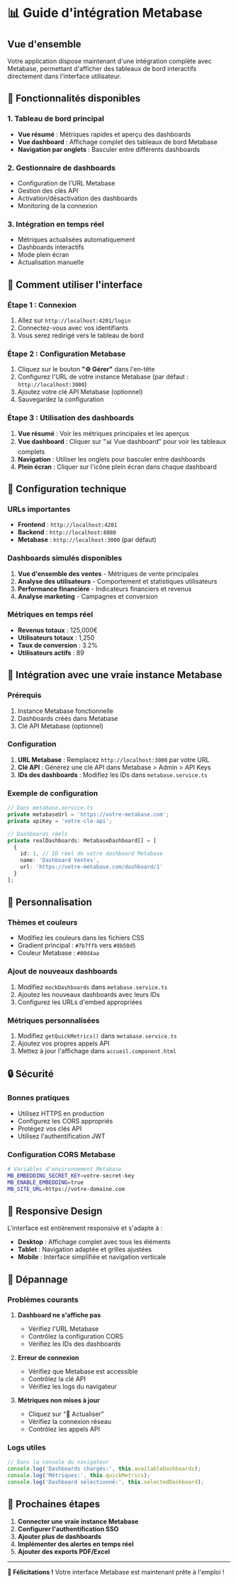 # 📊 Guide d'intégration Metabase

## Vue d'ensemble

Votre application dispose maintenant d'une intégration complète avec Metabase, permettant d'afficher des tableaux de bord interactifs directement dans l'interface utilisateur.

## 🎯 Fonctionnalités disponibles

### 1. **Tableau de bord principal**
- **Vue résumé** : Métriques rapides et aperçu des dashboards
- **Vue dashboard** : Affichage complet des tableaux de bord Metabase
- **Navigation par onglets** : Basculer entre différents dashboards

### 2. **Gestionnaire de dashboards**
- Configuration de l'URL Metabase
- Gestion des clés API
- Activation/désactivation des dashboards
- Monitoring de la connexion

### 3. **Intégration en temps réel**
- Métriques actualisées automatiquement
- Dashboards interactifs
- Mode plein écran
- Actualisation manuelle

## 🚀 Comment utiliser l'interface

### Étape 1 : Connexion
1. Allez sur `http://localhost:4201/login`
2. Connectez-vous avec vos identifiants
3. Vous serez redirigé vers le tableau de bord

### Étape 2 : Configuration Metabase
1. Cliquez sur le bouton **"⚙️ Gérer"** dans l'en-tête
2. Configurez l'URL de votre instance Metabase (par défaut : `http://localhost:3000`)
3. Ajoutez votre clé API Metabase (optionnel)
4. Sauvegardez la configuration

### Étape 3 : Utilisation des dashboards
1. **Vue résumé** : Voir les métriques principales et les aperçus
2. **Vue dashboard** : Cliquer sur "📊 Vue dashboard" pour voir les tableaux complets
3. **Navigation** : Utiliser les onglets pour basculer entre dashboards
4. **Plein écran** : Cliquer sur l'icône plein écran dans chaque dashboard

## 🔧 Configuration technique

### URLs importantes
- **Frontend** : `http://localhost:4201`
- **Backend** : `http://localhost:8080`
- **Metabase** : `http://localhost:3000` (par défaut)

### Dashboards simulés disponibles
1. **Vue d'ensemble des ventes** - Métriques de vente principales
2. **Analyse des utilisateurs** - Comportement et statistiques utilisateurs
3. **Performance financière** - Indicateurs financiers et revenus
4. **Analyse marketing** - Campagnes et conversion

### Métriques en temps réel
- **Revenus totaux** : 125,000€
- **Utilisateurs totaux** : 1,250
- **Taux de conversion** : 3.2%
- **Utilisateurs actifs** : 89

## 🔗 Intégration avec une vraie instance Metabase

### Prérequis
1. Instance Metabase fonctionnelle
2. Dashboards créés dans Metabase
3. Clé API Metabase (optionnel)

### Configuration
1. **URL Metabase** : Remplacez `http://localhost:3000` par votre URL
2. **Clé API** : Générez une clé API dans Metabase > Admin > API Keys
3. **IDs des dashboards** : Modifiez les IDs dans `metabase.service.ts`

### Exemple de configuration
```typescript
// Dans metabase.service.ts
private metabaseUrl = 'https://votre-metabase.com';
private apiKey = 'votre-cle-api';

// Dashboards réels
private realDashboards: MetabaseDashboard[] = [
  {
    id: 1, // ID réel de votre dashboard Metabase
    name: 'Dashboard Ventes',
    url: 'https://votre-metabase.com/dashboard/1'
  }
];
```

## 🎨 Personnalisation

### Thèmes et couleurs
- Modifiez les couleurs dans les fichiers CSS
- Gradient principal : `#7b7ffb` vers `#8b50d5`
- Couleur Metabase : `#00d4aa`

### Ajout de nouveaux dashboards
1. Modifiez `mockDashboards` dans `metabase.service.ts`
2. Ajoutez les nouveaux dashboards avec leurs IDs
3. Configurez les URLs d'embed appropriées

### Métriques personnalisées
1. Modifiez `getQuickMetrics()` dans `metabase.service.ts`
2. Ajoutez vos propres appels API
3. Mettez à jour l'affichage dans `accueil.component.html`

## 🔒 Sécurité

### Bonnes pratiques
- Utilisez HTTPS en production
- Configurez les CORS appropriés
- Protégez vos clés API
- Utilisez l'authentification JWT

### Configuration CORS Metabase
```bash
# Variables d'environnement Metabase
MB_EMBEDDING_SECRET_KEY=votre-secret-key
MB_ENABLE_EMBEDDING=true
MB_SITE_URL=https://votre-domaine.com
```

## 📱 Responsive Design

L'interface est entièrement responsive et s'adapte à :
- **Desktop** : Affichage complet avec tous les éléments
- **Tablet** : Navigation adaptée et grilles ajustées
- **Mobile** : Interface simplifiée et navigation verticale

## 🐛 Dépannage

### Problèmes courants

1. **Dashboard ne s'affiche pas**
   - Vérifiez l'URL Metabase
   - Contrôlez la configuration CORS
   - Vérifiez les IDs des dashboards

2. **Erreur de connexion**
   - Vérifiez que Metabase est accessible
   - Contrôlez la clé API
   - Vérifiez les logs du navigateur

3. **Métriques non mises à jour**
   - Cliquez sur "🔄 Actualiser"
   - Vérifiez la connexion réseau
   - Contrôlez les appels API

### Logs utiles
```javascript
// Dans la console du navigateur
console.log('Dashboards chargés:', this.availableDashboards);
console.log('Métriques:', this.quickMetrics);
console.log('Dashboard sélectionné:', this.selectedDashboard);
```

## 🚀 Prochaines étapes

1. **Connecter une vraie instance Metabase**
2. **Configurer l'authentification SSO**
3. **Ajouter plus de dashboards**
4. **Implémenter des alertes en temps réel**
5. **Ajouter des exports PDF/Excel**

---

**🎉 Félicitations !** Votre interface Metabase est maintenant prête à l'emploi !
